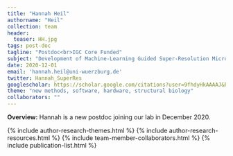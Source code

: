 ```yaml
---
title: "Hannah Heil"
authorname: "Heil"
collection: team
header:
  teaser: HH.jpg
tags: post-doc
tagline: "Postdoc<br>IGC Core Funded"
subject: "Development of Machine-Learning Guided Super-Resolution Microscopy"
date: 2020-12-01
email: 'hannah.heil@uni-wuerzburg.de'
twitter: Hannah_SuperRes
googlescholar: https://scholar.google.com/citations?user=9fhdyHkAAAAJ&hl=en
theme: "new methods, software, hardware, structural biology"
collaborators: ""
---
```

<p align= "justify">
<p> <b>Overview:</b>
Hannah is a new postdoc joining our lab in December 2020.

{% include author-research-themes.html %}
{% include author-research-resources.html %}
{% include team-member-collaborators.html %}
{% include publication-list.html %}
